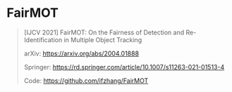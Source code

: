 # FairMOT

> [IJCV 2021] FairMOT: On the Fairness of Detection and Re-Identification in Multiple Object Tracking
>
> arXiv: <https://arxiv.org/abs/2004.01888>
>
> Springer: <https://rd.springer.com/article/10.1007/s11263-021-01513-4>
>
> Code: <https://github.com/ifzhang/FairMOT>
